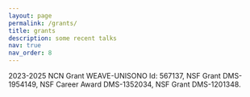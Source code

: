```yaml
---
layout: page
permalink: /grants/
title: grants
description: some recent talks
nav: true
nav_order: 8
---
```

2023-2025 NCN Grant WEAVE-UNISONO Id: 567137, 
NSF Grant DMS-1954149, 
NSF Career Award DMS-1352034, 
NSF Grant DMS-1201348.
